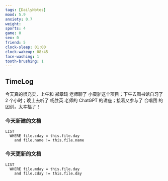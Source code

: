 ```yaml
---
tags: [DailyNotes]
mood: 5.9
anxiety: 0.7
weight:
sports: 4
game: 0
sex: 0
friend: 5
clock-sleep: 01:00
clock-wakeup: 08:45
face-washing: 1
tooth-brushing: 1
---
```


## TimeLog

今天真的很充实，上午和 郑章琦 老师聊了 小蛮驴这个项目；下午去图书馆自习了 2 个小时；晚上去听了 杨胜英 老师的 ChatGPT 的讲座；接着又参与了 合唱团 的团训，太幸福了！

### 今天新建的文档
```dataview
LIST 
  WHERE file.cday = this.file.day
    and file.name != this.file.name
```

### 今天更新的文档
```dataview
LIST
  WHERE file.mday = this.file.day
    and file.cday != this.file.day
```
